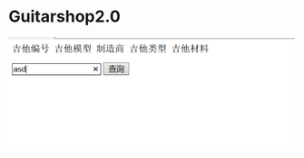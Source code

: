 # Guitarshop2.0
<img src="https://github.com/liangshenjing/Guitarshop2.0/blob/master/QQ%E6%88%AA%E5%9B%BE20160602220355.png?raw=true">
